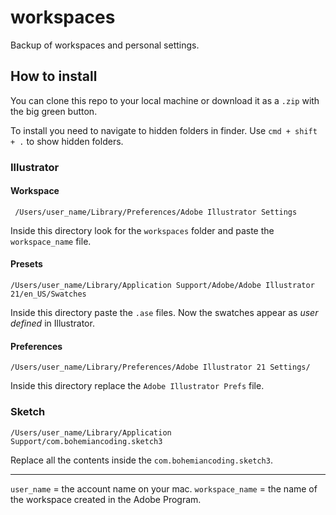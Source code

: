 # workspaces
Backup of workspaces and personal settings.

## How to install
You can clone this repo to your local machine or download it as a `.zip` with the big green button.

To install you need to navigate to hidden folders in finder. Use `cmd + shift + .` to show hidden folders.



### Illustrator

#### Workspace
```
 /Users/user_name/Library/Preferences/Adobe Illustrator Settings
```
Inside this directory look for the `workspaces` folder and paste the `workspace_name` file.

#### Presets
```
/Users/user_name/Library/Application Support/Adobe/Adobe Illustrator 21/en_US/Swatches
```
Inside this directory paste the `.ase` files. Now the swatches appear as *user defined* in Illustrator.

#### Preferences
```
/Users/user_name/Library/Preferences/Adobe Illustrator 21 Settings/
```

Inside this directory replace the `Adobe Illustrator Prefs` file.

### Sketch
```
/Users/user_name/Library/Application Support/com.bohemiancoding.sketch3
```

Replace all the contents inside the `com.bohemiancoding.sketch3`.

---

`user_name` = the account name on your mac.
`workspace_name` = the name of the workspace created in the Adobe Program.

